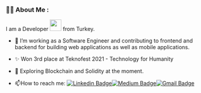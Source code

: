 
<div id="header" align="center">
  
  
<!-- <img src="https://komarev.com/ghpvc/?username=bxbalaban&style=flat-square&color=blue" alt=""/>  -->
  
</div>


<div>
  
### :woman_technologist: About Me :
  I am a Developer <img src="https://media.giphy.com/media/WUlplcMpOCEmTGBtBW/giphy.gif" width="30"> from Turkey.
  - :telescope: I’m working as a Software Engineer and contributing to frontend and backend for building web applications as well as mobile applications. 
  
  - ✨ Won 3rd place at Teknofest 2021 - Technology for Humanity

- :seedling: Exploring Blockchain and Solidity at the moment.

<!-- - :zap: In my free time, I solve problems on Leetcode and read tech articles.-->

- :mailbox:How to reach me: 
  [![Linkedin Badge](https://img.shields.io/badge/LinkedIn-blue?style=for-the-badge&logo=linkedin&logoColor=white)](https://www.linkedin.com/in/busrabalaban/)[![Medium Badge](https://img.shields.io/badge/Medium-black?style=for-the-badge&logo=medium&logoColor=white)](https://medium.com/@bxbalaban)[![Gmail Badge](https://img.shields.io/badge/Gmail-red?style=for-the-badge&logo=gmail&logoColor=white)](mailto:balabanbsr@gmail.com)
 
    
</div>



<div>


<!--
**bxbalaban/bxbalaban** is a ✨ _special_ ✨ repository because its `README.md` (this file) appears on your GitHub profile.

Here are some ideas to get you started:

- 🔭 I’m currently working on ...
- 🌱 I’m currently learning ...
- 👯 I’m looking to collaborate on ...
- 🤔 I’m looking for help with ...
- 💬 Ask me about ...
- 📫 How to reach me: ...
- 😄 Pronouns: ...
- ⚡ Fun fact: ...
-->
